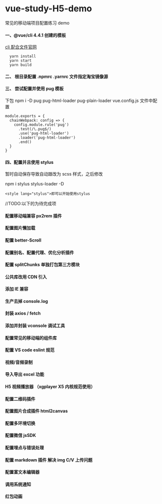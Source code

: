 # vue-study-H5-demo

常见的移动端项目配置练习 demo

#### 一、@vue/cli 4.4.1 创建的模板

[cli 配合文件官网](https://cli.vuejs.org/config/)

```
  yarn install
  yarn start
  yarn build
```

#### 二、 根目录配置 .npmrc .yarnrc 文件指定淘宝镜像源

#### 三、 尝试配置并使用 pug 模板

下包 npm i -D pug pug-html-loader pug-plain-loader
vue.config.js 文件中配置

```
module.exports = {
  chainWebpack: config => {
    config.module.rule('pug')
      .test(/\.pug$/)
      .use('pug-html-loader')
      .loader('pug-html-loader')
      .end()
  }
}
```

#### 四、配置并且使用 stylus

暂时自动保存导致自动跟改为 scss 样式，之后修改

npm i stylus stylus-loader -D

```
<style lang="stylus">即可以开始使用stylus
```

//TODO:以下的为待完成项

#### 配置移动端兼容 px2rem 插件

#### 配置图片懒加载

#### 配置 better-Scroll

#### 配置别名、配置代理、优化分析插件

#### 配置 splitChunks 单独打包第三方模块

#### 公共库改用 CDN 引入

#### 添加 IE 兼容

#### 生产去掉 console.log

#### 封装 axios / fetch

#### 添加并封装 vconsole 调试工具

#### 配置常见的移动端的组件库

#### 配置 VS code eslint 规范

#### 视频/音频录制

#### 导入导出 excel 功能

#### H5 视频播放器 （xgplayer X5 内核规范使用）

#### 配置二维码插件

#### 配置图片合成插件 html2canvas

#### 配置多环境切换

#### 配置微信 jsSDK

#### 配置埋点与错误处理

#### 配置 markdown 插件 解决 img C/V 上传问题

#### 配置富文本编辑器

#### 调用系统通知

#### 红包动画
